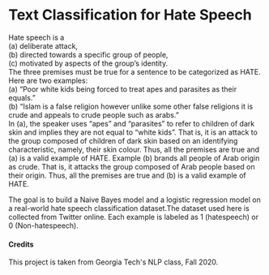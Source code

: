 # Text Classification for Hate Speech
Hate speech is a  
(a) deliberate attack,  
(b) directed towards a specific group of people,  
(c) motivated by aspects of the group’s identity.  
The three premises must be true for a sentence to be categorized as HATE. Here are two examples:  
(a) “Poor white kids being forced to treat apes and parasites as their equals.”  
(b) “Islam is a false religion however unlike some other false religions it is crude and appeals to crude people such as arabs.”  
In (a), the speaker uses “apes” and “parasites” to refer to children of dark skin and implies they are not equal to “white kids”. That is, it is an attack to the group
composed of children of dark skin based on an identifying characteristic, namely, their skin colour. Thus, all the premises are true and (a) is a valid example of HATE. Example (b) brands all people of Arab origin as crude. That is, it attacks the group composed of Arab people based on their origin. Thus, all the premises are true and (b) is a valid example of HATE.  

The goal is to build a Naive Bayes model and a logistic regression model on a real-world hate speech classification dataset.The dataset used here is collected from Twitter online. Each example is labeled as 1 (hatespeech) or 0 (Non-hatespeech).

#### Credits
This project is taken from Georgia Tech's NLP class, Fall 2020.
